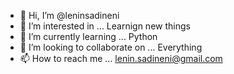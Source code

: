 - 👋 Hi, I’m @leninsadineni
- 👀 I’m interested in ... Learnign new things
- 🌱 I’m currently learning ... Python
- 💞️ I’m looking to collaborate on ... Everything
- 📫 How to reach me ... lenin.sadineni@gmail.com

<!---
leninsadineni/leninsadineni is a ✨ special ✨ repository because its `README.md` (this file) appears on your GitHub profile.
You can click the Preview link to take a look at your changes.
--->
